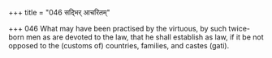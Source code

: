 +++
title = "046 सद्भिर् आचरितम्"

+++
046	What may have been practised by the virtuous, by such twice-born men as are devoted to the law, that he shall establish as law, if it be not opposed to the (customs of) countries, families, and castes (gati).